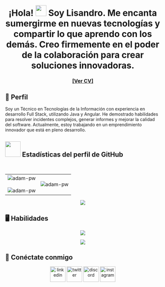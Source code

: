 <div align="center">
    <h1>¡Hola! <img src="https://media.giphy.com/media/hvRJCLFzcasrR4ia7z/giphy.gif" width="35"> Soy Lisandro. Me encanta sumergirme en nuevas tecnologías y compartir lo que aprendo con     los demás. Creo firmemente en el poder de la colaboración para crear soluciones innovadoras.</h1>
</div>

<div align="center">
<h3><a type="button" href="https://drive.google.com/drive/folders/1fldXyxuRYOM8Wn32w8X9BTVXc7TzPSYU?usp=sharing" target="_blank">[Ver CV]</a></h3>
</div>

<h2>🎯 Perfil</h2>
<p> Soy un Técnico en Tecnologías de la Información con experiencia en desarrollo Full Stack, utilizando Java y Angular. He demostrado habilidades para resolver incidentes 
complejos, generar informes y mejorar la calidad del software. Actualmente, estoy trabajando en un emprendimiento innovador que está en pleno desarrollo.</p>

<div>
  <h2> <img src = "https://github.com/7oSkaaa/7oSkaaa/blob/main/Images/Statistics.gif?raw=true" width = 50px> Estadísticas del perfil de GitHub </h2>
    <p align="center">
    <br>
    <table align="center">
    <tr border="none">
    <td width="50%" align="center">
    <img align="center" src="https://github-readme-stats.vercel.app/api?username=lisandroEkruger&show_icons=true&locale=en&bg_color=0d1117&text_color=ffffff&repo=convoychat"
    alt="adam-pw" />
    <br></br>
    <img align="center" src="https://github-readme-streak-stats.herokuapp.com/?user=lisandroEkruger&theme=dark&background=0d1117&date_format=M%20j%5B%2C%20Y%5D" alt="adam-pw" /> 
    </td>
    <td width="50%" align="center">
    <img align="center"
    src="https://github-readme-stats.vercel.app/api/top-langs?username=lisandroEkruger&show_icons=true&locale=en&bg_color=0d1117&text_color=ffffff&layout=compact"
    alt="adam-pw" 
    bg_color=#808080/>
    </td>
    </tr>
    </table>
    <div align=center>
    <a href="https://github.com/ryo-ma/github-profile-trophy" title="Go to Source">
    <img src="https://github-profile-trophy.vercel.app/?username=lisandroEkruger&theme=juicyfresh&no-bg=true" />
    </a>
    </div>
  </p>  
</div>

<div>
  <h2>🖥️ Habilidades </h2>
  <p align="center">
    <a href="https://skillicons.dev">
      <img src="https://skillicons.dev/icons?i=java,hibernate,spring,kafka,docker,github,gitlab,mysql,postgres,postman,idea,eclipse" />
    </a>
  </p>
  <p align="center">
    <a href="https://skillicons.dev">
      <img src="https://skillicons.dev/icons?i=html,css,sass,js,ts,nodejs,react,angular,jquery,vite,bootstrap,materialui,tailwind,mongodb,vscode" />
    </a>
  </p>
</div>

<div>
  <h2>🤝 Conéctate conmigo </h2>
  <p align="center">
      <a href="https://www.linkedin.com/in/lisandrokruger/" target="blank"><img align="center" src="https://img.icons8.com/?size=500&id=447&format=png&color=ffffff" alt="linkedin"             height="50" width="50" /></a>
      <a href="https://twitter.com/lisandro_kruger" target="blank"><img align="center" src="https://img.icons8.com/?size=500&id=6Fsj3rv2DCmG&format=png&color=ffffff" alt="twitter"             height="50" width="50" /></a> 
      <a href="https://discordapp.com/users/lisandrokruger" target="blank"><img align="center" src="https://img.icons8.com/?size=500&id=25627&format=png&color=ffffff" alt="discord"            height="50" width="50" /></a>
      <a href="https://www.instagram.com/lisandro.kruger/" target="blank"><img align="center" src="https://img.icons8.com/?size=500&id=32292&format=png&color=ffffff" alt="instagram"           height="50" width="50" /></a>
  </p>
</div>
